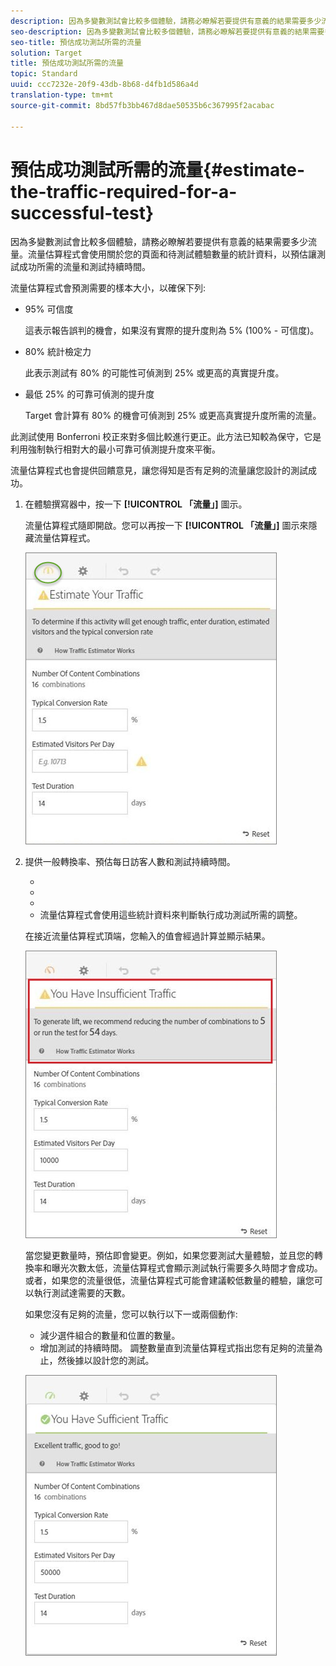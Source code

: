 ```yaml
---
description: 因為多變數測試會比較多個體驗，請務必瞭解若要提供有意義的結果需要多少流量。流量估算程式會使用關於您的頁面和待測試體驗數量的統計資料，以預估讓測試成功所需的流量和測試持續時間。
seo-description: 因為多變數測試會比較多個體驗，請務必瞭解若要提供有意義的結果需要多少流量。流量估算程式會使用關於您的頁面和待測試體驗數量的統計資料，以預估讓測試成功所需的流量和測試持續時間。
seo-title: 預估成功測試所需的流量
solution: Target
title: 預估成功測試所需的流量
topic: Standard
uuid: ccc7232e-20f9-43db-8b68-d4fb1d586a4d
translation-type: tm+mt
source-git-commit: 8bd57fb3bb467d8dae50535b6c367995f2acabac

---
```



# 預估成功測試所需的流量{#estimate-the-traffic-required-for-a-successful-test}

因為多變數測試會比較多個體驗，請務必瞭解若要提供有意義的結果需要多少流量。流量估算程式會使用關於您的頁面和待測試體驗數量的統計資料，以預估讓測試成功所需的流量和測試持續時間。

流量估算程式會預測需要的樣本大小，以確保下列:

* 95% 可信度

   這表示報告誤判的機會，如果沒有實際的提升度則為 5% (100% - 可信度)。
* 80% 統計檢定力

   此表示測試有 80% 的可能性可偵測到 25% 或更高的真實提升度。
* 最低 25% 的可靠可偵測的提升度

   Target 會計算有 80% 的機會可偵測到 25% 或更高真實提升度所需的流量。

此測試使用 Bonferroni 校正來對多個比較進行更正。此方法已知較為保守，它是利用強制執行相對大的最小可靠可偵測提升度來平衡。

流量估算程式也會提供回饋意見，讓您得知是否有足夠的流量讓您設計的測試成功。

1. 在體驗撰寫器中，按一下 **[!UICONTROL 「流量」]** 圖示。

   流量估算程式隨即開啟。您可以再按一下 **[!UICONTROL 「流量」]** 圖示來隱藏流量估算程式。

   ![](assets/estimatorempty.png)

1. 提供一般轉換率、預估每日訪客人數和測試持續時間。

   * [!UICONTROL 內容組合數量]: 在執行任何排除之後，根據要隨活動建立的體驗數量自動計算。
   * [!UICONTROL 一般轉換率]: 轉換率會根據您的估計或來自您分析系統的過去資料而以百分比表示
   * [!UICONTROL 預估每日訪客人數]: 這是根據鎖定目標條件所得到的可能檢視此頁面的訪客數量。這可能根據您的分析資料。
   * [!UICONTROL 測試持續時間]: 活動要執行的天數。
   流量估算程式會使用這些統計資料來判斷執行成功測試所需的調整。

   在接近流量估算程式頂端，您輸入的值會經過計算並顯示結果。

   ![](assets/estimatorinsufficient.png)

   當您變更數量時，預估即會變更。例如，如果您要測試大量體驗，並且您的轉換率和曝光次數太低，流量估算程式會顯示測試執行需要多久時間才會成功。或者，如果您的流量很低，流量估算程式可能會建議較低數量的體驗，讓您可以執行測試達需要的天數。

   如果您沒有足夠的流量，您可以執行以下一或兩個動作:

   * 減少選件組合的數量和位置的數量。
   * 增加測試的持續時間。
   調整數量直到流量估算程式指出您有足夠的流量為止，然後據以設計您的測試。

   ![](assets/estimatorok.png)

